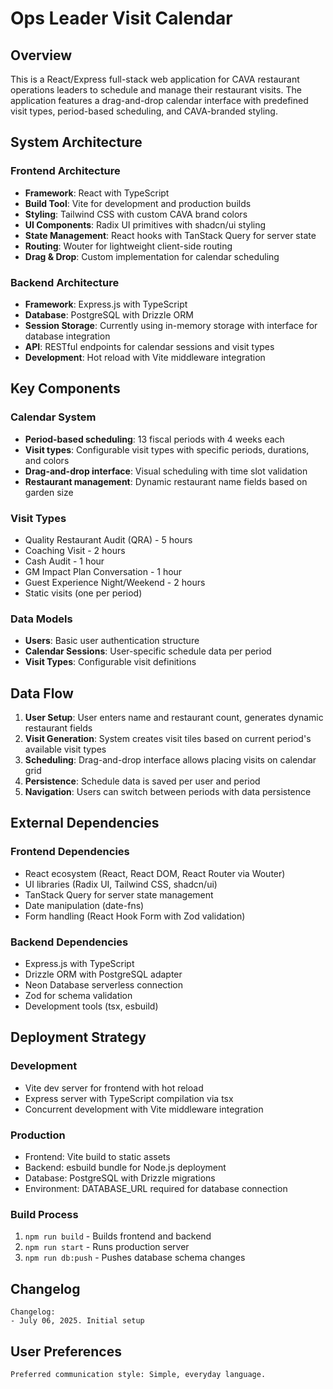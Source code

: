 # Ops Leader Visit Calendar

## Overview

This is a React/Express full-stack web application for CAVA restaurant operations leaders to schedule and manage their restaurant visits. The application features a drag-and-drop calendar interface with predefined visit types, period-based scheduling, and CAVA-branded styling.

## System Architecture

### Frontend Architecture
- **Framework**: React with TypeScript
- **Build Tool**: Vite for development and production builds
- **Styling**: Tailwind CSS with custom CAVA brand colors
- **UI Components**: Radix UI primitives with shadcn/ui styling
- **State Management**: React hooks with TanStack Query for server state
- **Routing**: Wouter for lightweight client-side routing
- **Drag & Drop**: Custom implementation for calendar scheduling

### Backend Architecture
- **Framework**: Express.js with TypeScript
- **Database**: PostgreSQL with Drizzle ORM
- **Session Storage**: Currently using in-memory storage with interface for database integration
- **API**: RESTful endpoints for calendar sessions and visit types
- **Development**: Hot reload with Vite middleware integration

## Key Components

### Calendar System
- **Period-based scheduling**: 13 fiscal periods with 4 weeks each
- **Visit types**: Configurable visit types with specific periods, durations, and colors
- **Drag-and-drop interface**: Visual scheduling with time slot validation
- **Restaurant management**: Dynamic restaurant name fields based on garden size

### Visit Types
- Quality Restaurant Audit (QRA) - 5 hours
- Coaching Visit - 2 hours
- Cash Audit - 1 hour
- GM Impact Plan Conversation - 1 hour
- Guest Experience Night/Weekend - 2 hours
- Static visits (one per period)

### Data Models
- **Users**: Basic user authentication structure
- **Calendar Sessions**: User-specific schedule data per period
- **Visit Types**: Configurable visit definitions

## Data Flow

1. **User Setup**: User enters name and restaurant count, generates dynamic restaurant fields
2. **Visit Generation**: System creates visit tiles based on current period's available visit types
3. **Scheduling**: Drag-and-drop interface allows placing visits on calendar grid
4. **Persistence**: Schedule data is saved per user and period
5. **Navigation**: Users can switch between periods with data persistence

## External Dependencies

### Frontend Dependencies
- React ecosystem (React, React DOM, React Router via Wouter)
- UI libraries (Radix UI, Tailwind CSS, shadcn/ui)
- TanStack Query for server state management
- Date manipulation (date-fns)
- Form handling (React Hook Form with Zod validation)

### Backend Dependencies
- Express.js with TypeScript
- Drizzle ORM with PostgreSQL adapter
- Neon Database serverless connection
- Zod for schema validation
- Development tools (tsx, esbuild)

## Deployment Strategy

### Development
- Vite dev server for frontend with hot reload
- Express server with TypeScript compilation via tsx
- Concurrent development with Vite middleware integration

### Production
- Frontend: Vite build to static assets
- Backend: esbuild bundle for Node.js deployment
- Database: PostgreSQL with Drizzle migrations
- Environment: DATABASE_URL required for database connection

### Build Process
1. `npm run build` - Builds frontend and backend
2. `npm run start` - Runs production server
3. `npm run db:push` - Pushes database schema changes

## Changelog

```
Changelog:
- July 06, 2025. Initial setup
```

## User Preferences

```
Preferred communication style: Simple, everyday language.
```